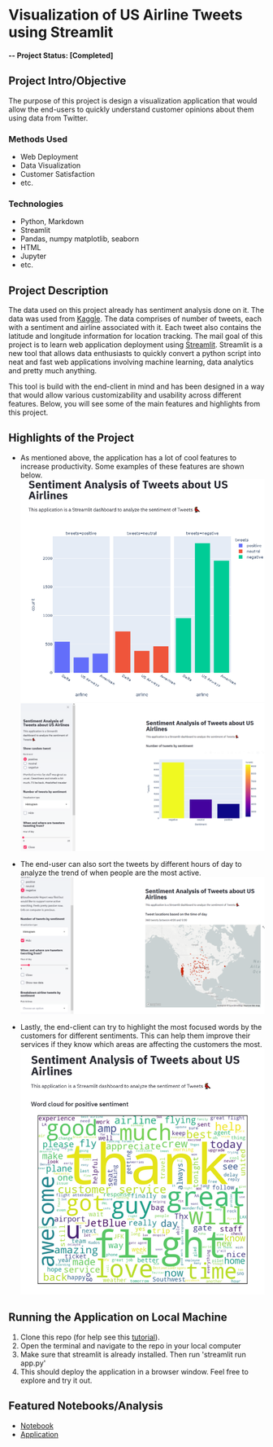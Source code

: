 # Visualization of US Airline Tweets using Streamlit

#### -- Project Status: [Completed]

## Project Intro/Objective
The purpose of this project is design a visualization application that would allow the end-users to quickly understand customer opinions about them using data from Twitter.


### Methods Used
* Web Deployment
* Data Visualization
* Customer Satisfaction
* etc.

### Technologies
* Python, Markdown
* Streamlit
* Pandas, numpy matplotlib, seaborn
* HTML
* Jupyter
* etc. 

## Project Description
The data used on this project already has sentiment analysis done on it. The data was used from [Kaggle](https://www.kaggle.com/crowdflower/twitter-airline-sentiment). The data comprises of number of tweets, each with a sentiment and airline associated with it. Each tweet also contains the latitude and longitude information for location tracking. The mail goal of this project is to learn web application deployment using [Streamlit](https://www.streamlit.io/). Streamlit is a new tool that allows data enthusiasts to quickly convert a python script into neat and fast web applications involving machine learning, data analytics and pretty much anything. 

This tool is build with the end-client in mind and has been designed in a way that would allow various customizability and usability across different features. Below, you will see some of the main features and highlights from this project.

## Highlights of the Project

- As mentioned above, the application has a lot of cool features to increase productivity. Some examples of these features are shown below.
![](streamlit_byairline.PNG)
![](streamlit_sentiment.PNG)

- The end-user can also sort the tweets by different hours of day to analyze the trend of when people are the most active. 
![](streamlit_byhour.PNG)

- Lastly, the end-client can try to highlight the most focused words by the customers for different sentiments. This can help them improve their services if they know which areas are affecting the customers the most.
![](wordcloud.PNG)

## Running the Application on Local Machine

1. Clone this repo (for help see this [tutorial](https://help.github.com/articles/cloning-a-repository/)).
2. Open the terminal and navigate to the repo in your local computer
3. Make sure that streamlit is already installed. Then run 'streamlit run app.py'
4. This should deploy the application in a browser window. Feel free to explore and try it out.

## Featured Notebooks/Analysis
* [Notebook](data_visualization.ipynb)
* [Application](app.py)

